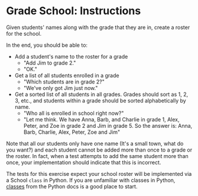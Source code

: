 # Grade School: Instructions

Given students' names along with the grade that they are in, create a roster for
the school.

In the end, you should be able to:

- Add a student's name to the roster for a grade
  - "Add Jim to grade 2."
  - "OK."
- Get a list of all students enrolled in a grade
  - "Which students are in grade 2?"
  - "We've only got Jim just now."
- Get a sorted list of all students in all grades. Grades should sort as 1, 2,
  3, etc., and students within a grade should be sorted alphabetically by name.
  - "Who all is enrolled in school right now?"
  - "Let me think. We have Anna, Barb, and Charlie in grade 1, Alex, Peter, and
    Zoe in grade 2 and Jim in grade 5. So the answer is: Anna, Barb, Charlie,
    Alex, Peter, Zoe and Jim"

Note that all our students only have one name (It's a small town, what do you
want?) and each student cannot be added more than once to a grade or the roster.
In fact, when a test attempts to add the same student more than once, your
implementation should indicate that this is incorrect.

The tests for this exercise expect your school roster will be implemented via a
School `class` in Python. If you are unfamiliar with classes in Python,
[classes][classes in python] from the Python docs is a good place to start.

[classes in python]: https://docs.python.org/3/tutorial/classes.html
